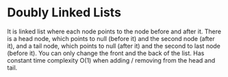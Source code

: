 # Doubly Linked Lists

It is linked list where each node points to the node before and after it. There is a head node, which points to null (before it) and the second node (after it), and a tail node, which points to null (after it) and the second to last node (before it). You can only change the front and the back of the list. Has constant time complexity O(1) when adding / removing from the head and tail.
